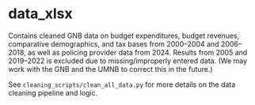 # data_xlsx

Contains cleaned GNB data on budget expenditures, budget revenues, comparative
demographics, and tax bases from 2000&#x2013;2004 and 2006&#x2013;2018, as well
as policing provider data from 2024. Results from 2005 and 2019&#x2013;2022 is
excluded due to missing/improperly entered data. (We may work with the GNB and
the UMNB to correct this in the future.)

See `cleaning_scripts/clean_all_data.py` for more details on the data cleaning
pipeline and logic.
